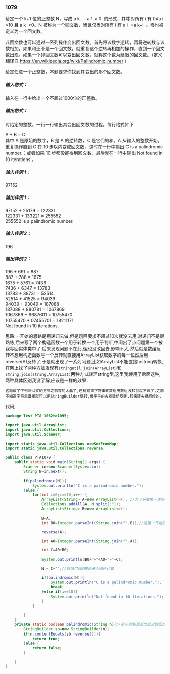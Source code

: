 ### 1079
给定一个 k+1 位的正整数 N，写成 a
​k
​​ ⋯a
​1
​​ a
​0
​​  的形式，其中对所有 i 有 0≤a
​i
​​ <10 且 a
​k
​​ >0。N 被称为一个回文数，当且仅当对所有 i 有 a
​i
​​ =a
​k−i
​​ 。零也被定义为一个回文数。  

非回文数也可以通过一系列操作变出回文数。首先将该数字逆转，再将逆转数与该数相加，如果和还不是一个回文数，就重复这个逆转再相加的操作，直到一个回文数出现。如果一个非回文数可以变出回文数，就称这个数为延迟的回文数。（定义翻译自 https://en.wikipedia.org/wiki/Palindromic_number ）  

给定任意一个正整数，本题要求你找到其变出的那个回文数。  

##### 输入格式：  
输入在一行中给出一个不超过1000位的正整数。  

##### 输出格式：  
对给定的整数，一行一行输出其变出回文数的过程。每行格式如下  

A + B = C  
其中 A 是原始的数字，B 是 A 的逆转数，C 是它们的和。A 从输入的整数开始。重复操作直到 C 在 10 步以内变成回文数，这时在一行中输出 C is a palindromic number.；或者如果 10 步都没能得到回文数，最后就在一行中输出 Not found in 10 iterations.。  

##### 输入样例 1：  
97152  
##### 输出样例 1：  
97152 + 25179 = 122331  
122331 + 133221 = 255552  
255552 is a palindromic number.  
##### 输入样例 2：  
196  
##### 输出样例 2：  
196 + 691 = 887  
887 + 788 = 1675  
1675 + 5761 = 7436  
7436 + 6347 = 13783  
13783 + 38731 = 52514  
52514 + 41525 = 94039  
94039 + 93049 = 187088  
187088 + 880781 = 1067869  
1067869 + 9687601 = 10755470  
10755470 + 07455701 = 18211171  
Not found in 10 iterations.  

思路:一开始的思路是用递归去做,但是题目要求不超过10次就没去用,对递归不是很熟练,后来写了两个构造函数一个用于转换一个用于判断,中间出了点问题第一个被我写回实体类中了,后来发现问题不在此,但也没改回去,影响不大.然后就是数组反转不想用构造函数写一个反转就直接用ArrayList获取数字的每一位然后用reverse(A)反转了,于是就出现了一系列问题,比如ArrayList不能直接tostring转换,在网上找了两种方法发现有`stringutil.join(ArrayList)`和`string.join(string,ArrayList)`两种方式转环string型,这里我使用了后面这种,两种具体区别我没了解,应该是一样的效果.  

`这题改了下判断回文的方式之前写的太蠢了,还有前面字符串转数组用数组反转我就不改了,之前不知道字符串直接就可以用StringBuilder反转,傻乎乎的去找数组反转.转来转去挺麻烦的.
`

代码;  
```java
package Test_PTA_1062to1095;

import java.util.ArrayList;
import java.util.Collections;
import java.util.Scanner;

import static java.util.Collections.newSetFromMap;
import static java.util.Collections.reverse;

public class PTA1079 {
    public static void main(String[] args) {
        Scanner in=new Scanner(System.in);
        String N=in.next();

        if(palindromic(N)){
            System.out.println("C is a palindromic number.");
        }else {
            for(int i=0;i<=10;i++) {
                ArrayList<String> A=new ArrayList<>(); //为了获取第一次先进行一次变换
                Collections.addAll(A, N.split(""));
                ArrayList<String> B=new ArrayList<>();

                B=A;
                int B0=Integer.parseInt(String.join("",B));//这里一开始直接用的A.tostring()发现转换后还是数组形式,这才知道不能随便转换ArrayList

                reverse(A);

                int A0=Integer.parseInt(String.join("",A));

                int C=A0+B0;

                System.out.println(B0+"+"+A0+"="+C);

                N = C+"";//将值付给N重新进入循环计算

                if(palindromic(N)){
                    System.out.println("C is a palindromic number.");
                    break;
                }else if(i==10){
                    System.out.println("Not found in 10 iterations.");
                }
            }

        }
    }
    private static boolean palindromic(String n){//用于判断是否为延迟的回文数
        StringBuilder sb=new StringBuilder(n);
        if(n.contentEquals(sb.reverse())){
            return true;
        }else {
            return false;
        }

    }
}

```
